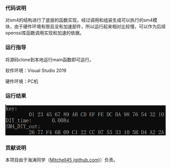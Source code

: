 ### 代码说明

对sm4的结构进行了底层的函数实现，经过调用和组装生成可以执行的sm4模块，由于硬件环境有限且没有加速部件，所以运行起来相对比较慢，可以作为后续openssl库函数调用实现和加速的依据。

### 运行指导

将源码clone到本地运行main函数即可运行。

软件环境：Visual Studio 2019

硬件环境：PC机

### 运行结果

![sm4运行结果.png](https://github.com/Mitchell45/repo-course/blob/main/images%20of%20outcome/sm4%E8%BF%90%E8%A1%8C%E7%BB%93%E6%9E%9C.png)

### 贡献说明

本项目由于海涛同学（[Mitchell45 (github.com)](https://github.com/Mitchell45)）负责。

